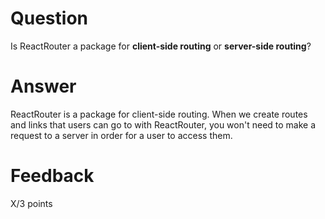 # Question

Is ReactRouter a package for **client-side routing** or **server-side routing**?

# Answer
ReactRouter is a package for client-side routing. When we create routes and links that users can go to with ReactRouter, you won't need to make a request to a server in order for a user to access them. 



# Feedback

X/3 points